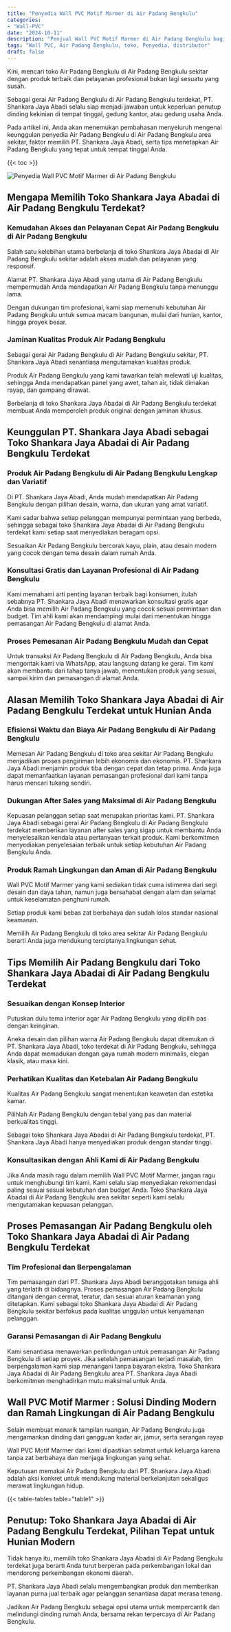 ```yaml
---
title: "Penyedia Wall PVC Motif Marmer di Air Padang Bengkulu"
categories: 
- "Wall-PVC"
date: "2024-10-11"
description: "Penjual Wall PVC Motif Marmer di Air Padang Bengkulu bagi tempat tinggal, kantor, serta ritel. Panel berkualitas, variasi motif, variasi warna modern, beserta jasa pemasangan dikerjakan oleh tim profesional dan garansi resmi!|Jasa distribusi Wall PVC Motif Marmer di Air Padang Bengkulu bagi kebutuhan hunian, perkantoran, maupun ritel, beserta panel unggulan dan instalasi oleh teknisi berpengalaman dan kepastian resmi.|Pilihan Wall PVC Motif Marmer di Air Padang Bengkulu yang terbukti untuk rumah, office, serta toko, bersama panel terbaik dan instalasi ditangani oleh tim profesional serta garansi resmi.|Penjualan Wall PVC Motif Marmer di Air Padang Bengkulu untuk tempat tinggal, kantor, serta ritel, dengan panel berkualitas dan pemasangan dikerjakan oleh tenaga ahli ahli, dilengkapi beserta garansi resmi.}"
tags: "Wall PVC, Air Padang Bengkulu, toko, Penyedia, distributor"
draft: false
---
```


Kini, mencari toko Air Padang Bengkulu di Air Padang Bengkulu sekitar dengan produk terbaik dan pelayanan profesional bukan lagi sesuatu yang susah.

Sebagai gerai Air Padang Bengkulu di Air Padang Bengkulu terdekat, PT. Shankara Jaya Abadi selalu siap menjadi jawaban untuk keperluan penutup dinding kekinian di tempat tinggal, gedung kantor, atau gedung usaha Anda.

Pada artikel ini, Anda akan menemukan pembahasan menyeluruh mengenai keunggulan penyedia Air Padang Bengkulu di Air Padang Bengkulu area sekitar, faktor memilih PT. Shankara Jaya Abadi, serta tips menetapkan Air Padang Bengkulu yang tepat untuk tempat tinggal Anda.

{{< toc >}}

![Penyedia Wall PVC Motif Marmer di Air Padang Bengkulu](/images/Wall-PVC/Penyedia-Wall-PVC-Motif-Marmer-di-Air-Padang-Bengkulu.png)


## Mengapa Memilih Toko Shankara Jaya Abadai di Air Padang Bengkulu Terdekat?

### Kemudahan Akses dan Pelayanan Cepat Air Padang Bengkulu di Air Padang Bengkulu

Salah satu kelebihan utama berbelanja di toko Shankara Jaya Abadai di Air Padang Bengkulu sekitar adalah akses mudah dan pelayanan yang responsif.

Alamat PT. Shankara Jaya Abadi yang utama di Air Padang Bengkulu mempermudah Anda mendapatkan Air Padang Bengkulu tanpa menunggu lama.

Dengan dukungan tim profesional, kami siap memenuhi kebutuhan Air Padang Bengkulu untuk semua macam bangunan, mulai dari hunian, kantor, hingga proyek besar.

### Jaminan Kualitas Produk Air Padang Bengkulu

Sebagai gerai Air Padang Bengkulu di Air Padang Bengkulu sekitar, PT. Shankara Jaya Abadi senantiasa mengutamakan kualitas produk.

Produk Air Padang Bengkulu yang kami tawarkan telah melewati uji kualitas, sehingga Anda mendapatkan panel yang awet, tahan air, tidak dimakan rayap, dan gampang dirawat.

Berbelanja di toko Shankara Jaya Abadai di Air Padang Bengkulu terdekat membuat Anda memperoleh produk original dengan jaminan khusus.

## Keunggulan PT. Shankara Jaya Abadi sebagai Toko Shankara Jaya Abadai di Air Padang Bengkulu Terdekat

### Produk Air Padang Bengkulu di Air Padang Bengkulu Lengkap dan Variatif

Di PT. Shankara Jaya Abadi, Anda mudah mendapatkan Air Padang Bengkulu dengan pilihan desain, warna, dan ukuran yang amat variatif.

Kami sadar bahwa setiap pelanggan mempunyai permintaan yang berbeda, sehingga sebagai toko Shankara Jaya Abadai di Air Padang Bengkulu terdekat kami setiap saat menyediakan beragam opsi.

Sesuaikan Air Padang Bengkulu bercorak kayu, plain, atau desain modern yang cocok dengan tema desain dalam rumah Anda.

### Konsultasi Gratis dan Layanan Profesional di Air Padang Bengkulu

Kami memahami arti penting layanan terbaik bagi konsumen, itulah sebabnya PT. Shankara Jaya Abadi menawarkan konsultasi gratis agar Anda bisa memilih Air Padang Bengkulu yang cocok sesuai permintaan dan budget. Tim ahli kami akan mendampingi mulai dari menentukan hingga pemasangan Air Padang Bengkulu di alamat Anda.

### Proses Pemesanan Air Padang Bengkulu Mudah dan Cepat

Untuk transaksi Air Padang Bengkulu di Air Padang Bengkulu, Anda bisa mengontak kami via WhatsApp, atau langsung datang ke gerai. Tim kami akan membantu dari tahap tanya jawab, menentukan produk yang sesuai, sampai kirim dan pemasangan di alamat Anda.

## Alasan Memilih Toko Shankara Jaya Abadai di Air Padang Bengkulu Terdekat untuk Hunian Anda

### Efisiensi Waktu dan Biaya Air Padang Bengkulu di Air Padang Bengkulu

Memesan Air Padang Bengkulu di toko area sekitar Air Padang Bengkulu menjadikan proses pengiriman lebih ekonomis dan ekonomis. PT. Shankara Jaya Abadi menjamin produk tiba dengan cepat dan tetap prima. Anda juga dapat memanfaatkan layanan pemasangan profesional dari kami tanpa harus mencari tukang sendiri.

### Dukungan After Sales yang Maksimal di Air Padang Bengkulu

Kepuasan pelanggan setiap saat merupakan prioritas kami. PT. Shankara Jaya Abadi sebagai gerai Air Padang Bengkulu di Air Padang Bengkulu terdekat memberikan layanan after sales yang sigap untuk membantu Anda menyelesaikan kendala atau pertanyaan terkait produk. Kami berkomitmen menyediakan penyelesaian terbaik untuk setiap kebutuhan Air Padang Bengkulu Anda.

### Produk Ramah Lingkungan dan Aman di Air Padang Bengkulu

 Wall PVC Motif Marmer  yang kami sediakan tidak cuma istimewa dari segi desain dan daya tahan, namun juga bersahabat dengan alam dan selamat untuk keselamatan penghuni rumah.

Setiap produk kami bebas zat berbahaya dan sudah lolos standar nasional keamanan.

Memilih Air Padang Bengkulu di toko area sekitar Air Padang Bengkulu berarti Anda juga mendukung terciptanya lingkungan sehat.

## Tips Memilih Air Padang Bengkulu dari Toko Shankara Jaya Abadai di Air Padang Bengkulu Terdekat

### Sesuaikan dengan Konsep Interior 

Putuskan dulu tema interior agar Air Padang Bengkulu yang dipilih pas dengan keinginan.

Aneka desain dan pilihan warna Air Padang Bengkulu dapat ditemukan di PT. Shankara Jaya Abadi, toko terdekat di Air Padang Bengkulu, sehingga Anda dapat memadukan dengan gaya rumah modern minimalis, elegan klasik, atau masa kini.

### Perhatikan Kualitas dan Ketebalan Air Padang Bengkulu

Kualitas Air Padang Bengkulu sangat menentukan keawetan dan estetika kamar.

Pilihlah Air Padang Bengkulu dengan tebal yang pas dan material berkualitas tinggi.

Sebagai toko Shankara Jaya Abadai di Air Padang Bengkulu terdekat, PT. Shankara Jaya Abadi hanya menyediakan produk dengan standar tinggi.

### Konsultasikan dengan Ahli Kami di Air Padang Bengkulu

Jika Anda masih ragu dalam memilih Wall PVC Motif Marmer, jangan ragu untuk menghubungi tim kami. Kami selalu siap menyediakan rekomendasi paling sesuai sesuai kebutuhan dan budget Anda. Toko Shankara Jaya Abadai di Air Padang Bengkulu area sekitar seperti kami selalu mengutamakan kepuasan pelanggan.

## Proses Pemasangan Air Padang Bengkulu oleh Toko Shankara Jaya Abadai di Air Padang Bengkulu Terdekat

### Tim Profesional dan Berpengalaman

Tim pemasangan dari PT. Shankara Jaya Abadi beranggotakan tenaga ahli yang terlatih di bidangnya. Proses pemasangan Air Padang Bengkulu ditangani dengan cermat, teratur, dan sesuai aturan keamanan yang ditetapkan. Kami sebagai toko Shankara Jaya Abadai di Air Padang Bengkulu sekitar berfokus pada kualitas unggulan untuk kenyamanan pelanggan.

### Garansi Pemasangan di Air Padang Bengkulu

Kami senantiasa menawarkan perlindungan untuk pemasangan Air Padang Bengkulu di setiap proyek. Jika setelah pemasangan terjadi masalah, tim berpengalaman kami siap menangani tanpa bayaran ekstra. Toko Shankara Jaya Abadai di Air Padang Bengkulu area PT. Shankara Jaya Abadi berkomitmen menghadirkan mutu maksimal untuk Anda.

##  Wall PVC Motif Marmer : Solusi Dinding Modern dan Ramah Lingkungan di Air Padang Bengkulu

Selain membuat menarik tampilan ruangan, Air Padang Bengkulu juga mengamankan dinding dari gangguan kadar air, jamur, serta serangan rayap

 Wall PVC Motif Marmer  dari kami dipastikan selamat untuk keluarga karena tanpa zat berbahaya dan menjaga lingkungan yang sehat.

Keputusan memakai Air Padang Bengkulu dari PT. Shankara Jaya Abadi adalah aksi konkret untuk mendukung material berkelanjutan sekaligus merawat lingkungan hidup.

{{< table-tables table="table1" >}}

## Penutup: Toko Shankara Jaya Abadai di Air Padang Bengkulu Terdekat, Pilihan Tepat untuk Hunian Modern

Tidak hanya itu, memilih toko Shankara Jaya Abadai di Air Padang Bengkulu terdekat juga berarti Anda turut berperan pada perkembangan lokal dan mendorong perkembangan ekonomi daerah.

PT. Shankara Jaya Abadi selalu mengembangkan produk dan memberikan layanan purna jual terbaik agar pelanggan senantiasa dapat merasa tenang.

Jadikan Air Padang Bengkulu sebagai opsi utama untuk mempercantik dan melindungi dinding rumah Anda, bersama rekan terpercaya di Air Padang Bengkulu.